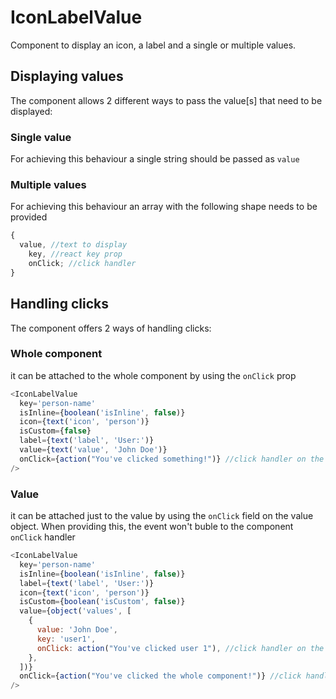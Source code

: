# IconLabelValue

Component to display an icon, a label and a single or multiple values.

## Displaying values

The component allows 2 different ways to pass the value[s] that need to be displayed:

### Single value

For achieving this behaviour a single string should be passed as `value`

### Multiple values

For achieving this behaviour an array with the following shape needs to be provided

```javascript
{
  value, //text to display
    key, //react key prop
    onClick; //click handler
}
```

## Handling clicks

The component offers 2 ways of handling clicks:

### Whole component

it can be attached to the whole component by using the `onClick` prop

```javascript
<IconLabelValue
  key='person-name'
  isInline={boolean('isInline', false)}
  icon={text('icon', 'person')}
  isCustom={false}
  label={text('label', 'User:')}
  value={text('value', 'John Doe')}
  onClick={action("You've clicked something!")} //click handler on the whole component
/>
```

### Value

it can be attached just to the value by using the `onClick` field on the value object.
When providing this, the event won't buble to the component `onClick` handler

```javascript
<IconLabelValue
  key='person-name'
  isInline={boolean('isInline', false)}
  label={text('label', 'User:')}
  icon={text('icon', 'person')}
  isCustom={boolean('isCustom', false)}
  value={object('values', [
    {
      value: 'John Doe',
      key: 'user1',
      onClick: action("You've clicked user 1"), //click handler on the value
    },
  ])}
  onClick={action("You've clicked the whole component!")} //click handler on the whole component
/>
```
